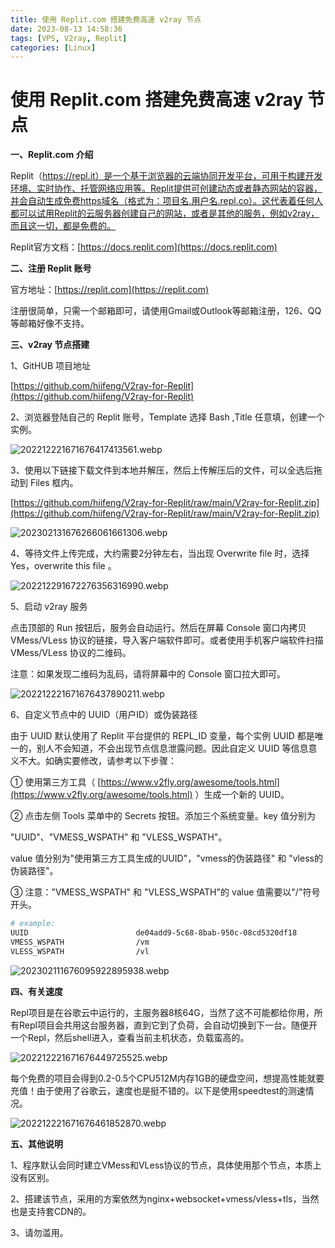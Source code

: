 ```yaml
---
title: 使用 Replit.com 搭建免费高速 v2ray 节点
date: 2023-08-13 14:58:36
tags: [VPS, V2ray, Replit]
categories: [Linux]
---
```


使用 Replit.com 搭建免费高速 v2ray 节点
=============================

**一、Replit.com 介绍**

Replit（https://repl.it）是一个基于浏览器的云端协同开发平台，可用于构建开发环境、实时协作、托管网络应用等。Replit提供可创建动态或者静态网站的容器，并会自动生成免费https域名（格式为：项目名.用户名.repl.co）。这代表着任何人都可以试用Replit的云服务器创建自己的网站，或者是其他的服务，例如v2ray，而且这一切，都是免费的。

Replit官方文档：[https://docs.replit.com](https://docs.replit.com)

**二、注册 Replit 账号**

官方地址：[https://replit.com](https://replit.com)

注册很简单，只需一个邮箱即可，请使用Gmail或Outlook等邮箱注册，126、QQ等邮箱好像不支持。

**三、v2ray 节点搭建**

1、GitHUB 项目地址

[https://github.com/hiifeng/V2ray-for-Replit](https://github.com/hiifeng/V2ray-for-Replit)

2、浏览器登陆自己的 Replit 账号，Template 选择 Bash ,Title 任意填，创建一个实例。

![202212221671676417413561.webp](https://s2.loli.net/2023/07/18/m8OcZCak2MeD1Gp.webp)

3、使用以下链接下载文件到本地并解压，然后上传解压后的文件，可以全选后拖动到 Files 框内。

[https://github.com/hiifeng/V2ray-for-Replit/raw/main/V2ray-for-Replit.zip](https://github.com/hiifeng/V2ray-for-Replit/raw/main/V2ray-for-Replit.zip)

![202302131676266061661306.webp](https://s2.loli.net/2023/07/18/vSbxFgOHEuYeVcA.webp)

4、等待文件上传完成，大约需要2分钟左右，当出现 Overwrite file 时，选择 Yes，overwrite this file 。

![202212291672276356316990.webp](https://s2.loli.net/2023/07/18/vYuJmIUxHPWSgiT.webp)

5、启动 v2ray 服务

点击顶部的 Run 按钮后，服务会自动运行。然后在屏幕 Console 窗口内拷贝 VMess/VLess 协议的链接，导入客户端软件即可。或者使用手机客户端软件扫描 VMess/VLess 协议的二维码。

注意：如果发现二维码为乱码，请将屏幕中的 Console 窗口拉大即可。

![202212221671676437890211.webp](https://s2.loli.net/2023/07/18/prZNecORqmIHxb9.webp)

6、自定义节点中的 UUID（用户ID）或伪装路径

由于 UUID 默认使用了 Replit 平台提供的 REPL\_ID 变量，每个实例 UUID 都是唯一的，别人不会知道，不会出现节点信息泄露问题。因此自定义 UUID 等信息意义不大。如确实要修改，请参考以下步骤：

① 使用第三方工具（ [https://www.v2fly.org/awesome/tools.html](https://www.v2fly.org/awesome/tools.html) ）生成一个新的 UUID。

② 点击左侧 Tools 菜单中的 Secrets 按钮。添加三个系统变量。key 值分别为

"UUID"、"VMESS\_WSPATH" 和 "VLESS\_WSPATH"。

value 值分别为"使用第三方工具生成的UUID"，"vmess的伪装路径" 和 "vless的伪装路径"。

③ 注意："VMESS\_WSPATH" 和 "VLESS\_WSPATH"的 value 值需要以"/"符号开头。

```bash
# example:
UUID                        de04add9-5c68-8bab-950c-08cd5320df18
VMESS_WSPATH                /vm
VLESS_WSPATH                /vl
```

![202302111676095922895938.webp](https://s2.loli.net/2023/07/18/ayfTZiteIlMEWSh.webp)

**四、有关速度**

Repl项目是在谷歌云中运行的，主服务器8核64G，当然了这不可能都给你用，所有Repl项目会共用这台服务器，直到它到了负荷，会自动切换到下一台。随便开一个Repl，然后shell进入，查看当前主机状态，负载蛮高的。

![202212221671676449725525.webp](https://s2.loli.net/2023/07/18/9oD7QKfCSUFjGLP.webp)

每个免费的项目会得到0.2-0.5个CPU512M内存1GB的硬盘空间，想提高性能就要充值！由于使用了谷歌云，速度也是挺不错的。以下是使用speedtest的测速情况。

![202212221671676461852870.webp](https://s2.loli.net/2023/07/18/SFWk2J7TMh84gut.webp)

**五、其他说明**  

1、程序默认会同时建立VMess和VLess协议的节点，具体使用那个节点，本质上没有区别。

2、搭建该节点，采用的方案依然为nginx+websocket+vmess/vless+tls，当然也是支持套CDN的。

3、请勿滥用。
